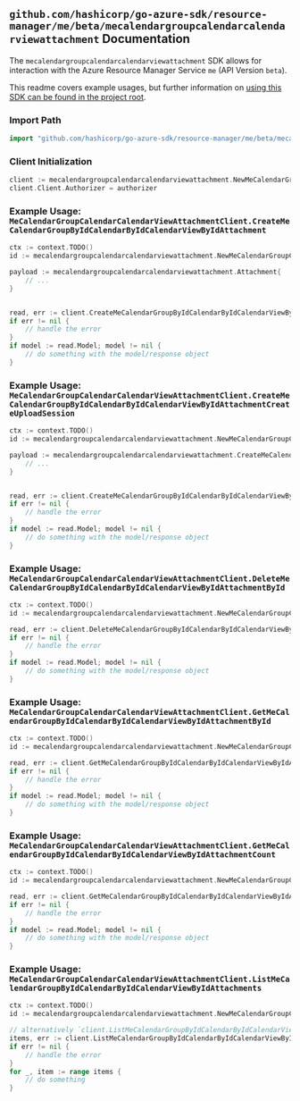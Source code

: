 
## `github.com/hashicorp/go-azure-sdk/resource-manager/me/beta/mecalendargroupcalendarcalendarviewattachment` Documentation

The `mecalendargroupcalendarcalendarviewattachment` SDK allows for interaction with the Azure Resource Manager Service `me` (API Version `beta`).

This readme covers example usages, but further information on [using this SDK can be found in the project root](https://github.com/hashicorp/go-azure-sdk/tree/main/docs).

### Import Path

```go
import "github.com/hashicorp/go-azure-sdk/resource-manager/me/beta/mecalendargroupcalendarcalendarviewattachment"
```


### Client Initialization

```go
client := mecalendargroupcalendarcalendarviewattachment.NewMeCalendarGroupCalendarCalendarViewAttachmentClientWithBaseURI("https://management.azure.com")
client.Client.Authorizer = authorizer
```


### Example Usage: `MeCalendarGroupCalendarCalendarViewAttachmentClient.CreateMeCalendarGroupByIdCalendarByIdCalendarViewByIdAttachment`

```go
ctx := context.TODO()
id := mecalendargroupcalendarcalendarviewattachment.NewMeCalendarGroupCalendarCalendarViewID("calendarGroupIdValue", "calendarIdValue", "eventIdValue")

payload := mecalendargroupcalendarcalendarviewattachment.Attachment{
	// ...
}


read, err := client.CreateMeCalendarGroupByIdCalendarByIdCalendarViewByIdAttachment(ctx, id, payload)
if err != nil {
	// handle the error
}
if model := read.Model; model != nil {
	// do something with the model/response object
}
```


### Example Usage: `MeCalendarGroupCalendarCalendarViewAttachmentClient.CreateMeCalendarGroupByIdCalendarByIdCalendarViewByIdAttachmentCreateUploadSession`

```go
ctx := context.TODO()
id := mecalendargroupcalendarcalendarviewattachment.NewMeCalendarGroupCalendarCalendarViewID("calendarGroupIdValue", "calendarIdValue", "eventIdValue")

payload := mecalendargroupcalendarcalendarviewattachment.CreateMeCalendarGroupByIdCalendarByIdCalendarViewByIdAttachmentCreateUploadSessionRequest{
	// ...
}


read, err := client.CreateMeCalendarGroupByIdCalendarByIdCalendarViewByIdAttachmentCreateUploadSession(ctx, id, payload)
if err != nil {
	// handle the error
}
if model := read.Model; model != nil {
	// do something with the model/response object
}
```


### Example Usage: `MeCalendarGroupCalendarCalendarViewAttachmentClient.DeleteMeCalendarGroupByIdCalendarByIdCalendarViewByIdAttachmentById`

```go
ctx := context.TODO()
id := mecalendargroupcalendarcalendarviewattachment.NewMeCalendarGroupCalendarCalendarViewAttachmentID("calendarGroupIdValue", "calendarIdValue", "eventIdValue", "attachmentIdValue")

read, err := client.DeleteMeCalendarGroupByIdCalendarByIdCalendarViewByIdAttachmentById(ctx, id)
if err != nil {
	// handle the error
}
if model := read.Model; model != nil {
	// do something with the model/response object
}
```


### Example Usage: `MeCalendarGroupCalendarCalendarViewAttachmentClient.GetMeCalendarGroupByIdCalendarByIdCalendarViewByIdAttachmentById`

```go
ctx := context.TODO()
id := mecalendargroupcalendarcalendarviewattachment.NewMeCalendarGroupCalendarCalendarViewAttachmentID("calendarGroupIdValue", "calendarIdValue", "eventIdValue", "attachmentIdValue")

read, err := client.GetMeCalendarGroupByIdCalendarByIdCalendarViewByIdAttachmentById(ctx, id)
if err != nil {
	// handle the error
}
if model := read.Model; model != nil {
	// do something with the model/response object
}
```


### Example Usage: `MeCalendarGroupCalendarCalendarViewAttachmentClient.GetMeCalendarGroupByIdCalendarByIdCalendarViewByIdAttachmentCount`

```go
ctx := context.TODO()
id := mecalendargroupcalendarcalendarviewattachment.NewMeCalendarGroupCalendarCalendarViewID("calendarGroupIdValue", "calendarIdValue", "eventIdValue")

read, err := client.GetMeCalendarGroupByIdCalendarByIdCalendarViewByIdAttachmentCount(ctx, id)
if err != nil {
	// handle the error
}
if model := read.Model; model != nil {
	// do something with the model/response object
}
```


### Example Usage: `MeCalendarGroupCalendarCalendarViewAttachmentClient.ListMeCalendarGroupByIdCalendarByIdCalendarViewByIdAttachments`

```go
ctx := context.TODO()
id := mecalendargroupcalendarcalendarviewattachment.NewMeCalendarGroupCalendarCalendarViewID("calendarGroupIdValue", "calendarIdValue", "eventIdValue")

// alternatively `client.ListMeCalendarGroupByIdCalendarByIdCalendarViewByIdAttachments(ctx, id)` can be used to do batched pagination
items, err := client.ListMeCalendarGroupByIdCalendarByIdCalendarViewByIdAttachmentsComplete(ctx, id)
if err != nil {
	// handle the error
}
for _, item := range items {
	// do something
}
```
